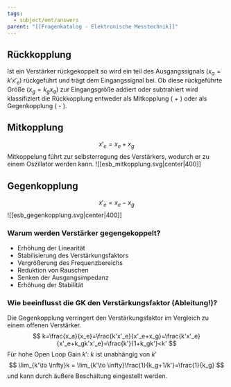```yaml
---
tags:
  - subject/emt/answers
parent: "[[Fragenkatalog - Elektronische Messtechnik]]"
---
```

## Rückkopplung
Ist ein Verstärker rückgekoppelt so wird ein teil des Ausgangssignals ($x_a = k'x'_e$) rückgeführt und trägt dem Eingangssignal bei. Ob diese rückgeführte Größe ($x_g=k_gx_a$) zur Eingangsgröße addiert oder subtrahiert wird klassifiziert die Rückkopplung entweder als Mitkopplung ( + ) oder als Gegenkopplung ( - ).  
## Mitkopplung
$$
	x'_e=x_e+x_g
$$
Mitkoppelung führt zur selbsterregung des Verstärkers, wodurch er zu einem Oszillator werden kann.
![[esb_mitkopplung.svg|center|400]]
## Gegenkopplung
$$
	x'_e=x_e-x_g
$$
![[esb_gegenkopplung.svg|center|400]]
### Warum werden Verstärker gegengekoppelt?  
  - Erhöhung der Linearität
  - Stabilisierung des Verstärkungsfaktors
  - Vergrößerung des Frequenzbereichs
  - Reduktion von Rauschen
  - Senken der Ausgangsimpedanz
  - Erhöhung der Stabilität
### Wie beeinflusst die GK den Verstärkungsfaktor (Ableitung!)?  
Die Gegenkopplung verringert den Verstärkungsfaktor im Vergleich zu einem offenen Verstärker.
$$
	k=\frac{x_a}{x_e}=\frac{k'x'_e}{x'_e+x_g}=\frac{k'x'_e}{x'_e+k_gk'x'_e}=\frac{k'}{1+k_gk'}<k'
$$
Für hohe Open Loop Gain $k'$: $k$ ist unabhängig von $k'$
$$
	\lim_{k'\to \infty}k = \lim_{k'\to \infty}\frac{1}{k_g+1/k'}=\frac{1}{k_g}
$$
und kann durch äußere Beschaltung eingestellt werden.